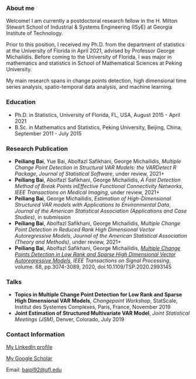 ### About me
Welcome! I am currently a postdoctoral research fellow in the H. Milton Stewart School of Industrial & Systems Engineering (ISyE) at Georgia Institute of Technology. 

Prior to this position, I received my Ph.D. from the department of statistics at the University of Florida in April 2021, advised by Professor George Michailidis. Before coming to the University of Florida, I was major in mathematics and statistics in School of Mathematical Sciences at Peking University. 

My main research spans in change points detection, high dimensional time series analysis, spatio-temporal data analysis, and machine learning. 


### Education
* Ph.D. in Statistics, University of Florida, FL, USA, August 2015 - April 2021
* B.Sc. in Mathematics and Statistics, Peking University, Beijing, China, September 2011 - July 2015


### Research Publication
* **Peiliang Bai**, Yue Bai, Abolfazl Safikhani, George Michailidis, _Multiple Change Point Detection in Structural VAR Models: the VARDetect R Package_, _Journal of Statistical Software_, under review, 2021+
* **Peiliang Bai**, Abolfazl Safikhani, George Michailidis, _A Fast Detection Method of Break Points inEffective Functional Connectivity Networks_, _IEEE Transactions on Medical Imaging_, under review, 2021+
* **Peiliang Bai**, George Michailidis, _Estimation of High-Dimensional Structured VAR models with Applications to Environmental Data_, _Journal of the American Statistical Association (Applications and Case Studies)_, in submission
* **Peiliang Bai**, Abolfazl Safikhani, George Michailidis, _Multiple Change Point Detection in Reduced Rank High Dimensional Vector Autoregressive Models_, _Journal of the American Statistical Association (Theory and Methods)_, under review, 2021+
* **Peiliang Bai**, Abolfazl Safikhani, George Michailidis, [_Multiple Change Points Detection in Low Rank and Sparse High Dimensional Vector Autoregressive Models_](https://ieeexplore.ieee.org/abstract/document/9091033), _IEEE Transactions on Signal Processing_, volume. 68, pp.3074-3089, 2020, doi:10.1109/TSP.2020.2993145 


### Talks
* **Topics in Multiple Change Point Detection for Low Rank and Sparse High Dimensional VAR Models**, _Changepoint Workshop_, StatScale, Institut des Systemes Complexes, Paris, France, November 2019
* **Joint Estimation of Structured Multivariate VAR Model**, _Joint Statistical Meetings (JSM)_, Denver, Colorado, July 2019


### Contact Information
[My LinkedIn profile](https://www.linkedin.com/in/peiliang-bai-7b3ba4121/)

[My Google Scholar](https://scholar.google.com/citations?user=DcOAoEQAAAAJ&hl=en)

Email: baipl92@ufl.edu
